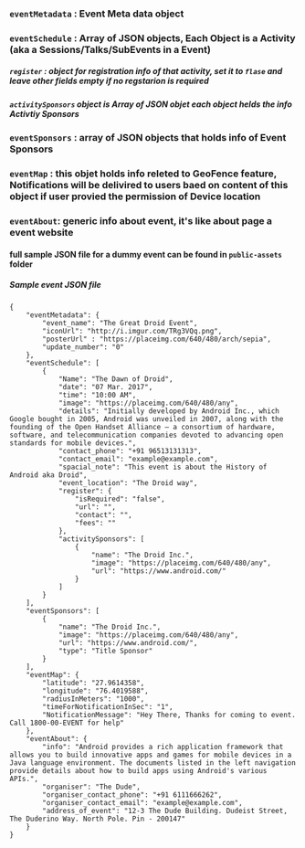 ### `eventMetadata` : Event Meta data object

### `eventSchedule` : Array of JSON objects, Each Object is a Activity (aka a Sessions/Talks/SubEvents in a Event)

##### `register` : object for registration info of that activity, set it to `flase` and leave other fields empty if no regstarion is required
##### `activitySponsors` object is Array of JSON objet each object helds the info Activtiy Sponsors
### `eventSponsors` : array of JSON objects that holds info of Event Sponsors
### `eventMap` : this objet holds info releted to GeoFence feature, Notifications will be delivired to users baed on content of this object if user provied the permission of Device location

### `eventAbout`: generic info about event, it's like about page a event website

#### full sample JSON file for a dummy event can be found in `public-assets` folder

##### Sample event JSON file 
```
{
    "eventMetadata": {
        "event_name": "The Great Droid Event",
        "iconUrl": "http://i.imgur.com/TRg3VQq.png",
        "posterUrl" : "https://placeimg.com/640/480/arch/sepia",
        "update_number": "0"
    },
    "eventSchedule": [
        {
            "Name": "The Dawn of Droid",
            "date": "07 Mar. 2017",
            "time": "10:00 AM",
            "image": "https://placeimg.com/640/480/any",
            "details": "Initially developed by Android Inc., which Google bought in 2005, Android was unveiled in 2007, along with the founding of the Open Handset Alliance – a consortium of hardware, software, and telecommunication companies devoted to advancing open standards for mobile devices.",
            "contact_phone": "+91 96513131313",
            "contact_email": "example@example.com",
            "spacial_note": "This event is about the History of Android aka Droid",
            "event_location": "The Droid way",
            "register": {
                "isRequired": "false",
                "url": "",
                "contact": "",
                "fees": ""
            },
            "activitySponsors": [
                {
                    "name": "The Droid Inc.",
                    "image": "https://placeimg.com/640/480/any",
                    "url": "https://www.android.com/"
                }
            ]
        }
    ],
    "eventSponsors": [
        {
            "name": "The Droid Inc.",
            "image": "https://placeimg.com/640/480/any",
            "url": "https://www.android.com/",
            "type": "Title Sponsor"
        }
    ],
    "eventMap": {
        "latitude": "27.9614358",
        "longitude": "76.4019588",
        "radiusInMeters": "1000",
        "timeForNotificationInSec": "1",
        "NotificationMessage": "Hey There, Thanks for coming to event. Call 1800-00-EVENT for help"
    },
    "eventAbout": {
        "info": "Android provides a rich application framework that allows you to build innovative apps and games for mobile devices in a Java language environment. The documents listed in the left navigation provide details about how to build apps using Android's various APIs.",
        "organiser": "The Dude",
        "organiser_contact_phone": "+91 6111666262",
        "organiser_contact_email": "example@example.com",
        "address_of_event": "12-3 The Dude Building. Dudeist Street, The Duderino Way. North Pole. Pin - 200147"
    }
}
```